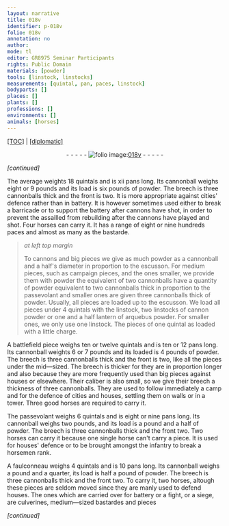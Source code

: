 ```yaml
---
layout: narrative
title: 018v
identifier: p-018v
folio: 018v
annotation: no
author:
mode: tl
editor: GR8975 Seminar Participants
rights: Public Domain
materials: [powder]
tools: [linstock, linstocks]
measurements: [quintal, pan, paces, linstock]
bodyparts: []
places: []
plants: []
professions: []
environments: []
animals: [horses]
---
```


 <p><a href="{{ site.baseurl }}/translation/">[TOC]</a> | <a href="{{ site.baseurl }}/texts/p-018v_tc/" target="_blank">[diplomatic]</a></p><div class="folio" align="center">- - - - - <a href="http://gallica.bnf.fr/ark:/12148/btv1b10500001g/f42.image" target="_blank"><img src="https://cu-mkp.github.io/2017-workshop-edition/assets/photo-icon.png" alt="folio image: " style="display:inline-block; margin-bottom:-3px;"/>018v</a> - - - - - </div>  
 
*[continued]*
  
 The average weights 18 <span class="ms">quintal</span>s and is xii <span class="ms">pan</span>s long. Its cannonball weighs eight or 9 pounds and its load is six pounds of <span class="m">powder</span>. The breech is three cannonballs thick and the front is two. It is more appropriate against cities' defence rather than in battery. It is however sometimes used either to break a barricade or to support the battery after cannons have shot, in order to prevent the assailled from rebuilding after the cannons have played and shot. Four <span class="al">horses</span> can carry it. It has a range of eight or nine hundreds <span class="ms">paces</span> and almost as many as the bastarde.
 
> *at left top margin*
> 
> 
>   To cannons and big pieces we give as much <span class="m">powder</span> as a cannonball and a half's diameter in proportion to the escusson. For medium pieces, such as campaign pieces, and the ones smaller, we provide them with powder the equivalent of two cannonballs have a quantity of <span class="m">powder</span> equivalent to two cannonballs thick in proportion to the passevolant and smaller ones are given three cannonballs thick of <span class="m">powder</span>. Usually, all pieces are loaded up to the escusson. We load all pieces under 4 <span class="ms">quintal</span>s with the <span class="tl">linstock</span>, two <span class="tl"><span class="ms">linstock</span>s</span> of cannon powder or one and a half lantern of arquebus powder. For smaller ones, we only use one <span class="tl"><span class="ms">linstock</span></span>. The pieces of one <span class="ms">quintal</span> as loaded with a little charge.
 
 A battlefield piece weighs ten or twelve <span class="ms">quintal</span>s and is ten or 12 <span class="ms">pan</span>s long. Its cannonball weights 6 or 7 pounds and its loaded is 4 pounds of <span class="m">powder</span>. The breech is three cannonballs thick and the front is two, like all the pieces under the mid—sized. The breech is thicker for they are in proportion longer and also because they are more frequently used than big pieces against houses or elsewhere. Their caliber is also small, so we give their breech a thickness of three cannonballs. They are used to follow immediately a camp and for the defence of cities and houses, settling them on walls or in a tower. Three good <span class="al">horses</span> are required to carry it.
 
 The passevolant weighs 6 <span class="ms">quintal</span>s and is eight or nine <span class="ms">pan</span>s long. Its cannonball weighs two pounds, and its load is a pound and a half of <span class="m">powder</span>. The breech is three cannonballs thick and the front two. Two <span class="al">horses</span> can carry it because one single horse can't carry a piece. It is used for houses' defence or to be brought amongst the infantry to break a horsemen rank.
 
 A faulconneau weighs 4 <span class="ms">quintal</span>s and is 10 <span class="ms">pan</span>s long. Its cannonball weighs a pound and a quarter, its load is half a pound of <span class="m">powder</span>. The breech is three cannonballs thick and the front two. To carry it, two <span class="al">horses</span>, altough these pieces are seldom moved since they are manly used to defend houses. The ones which are carried over for battery or a fight, or a siege, are culverines, medium—sized bastardes and pieces
 
*[continued]*
 
 